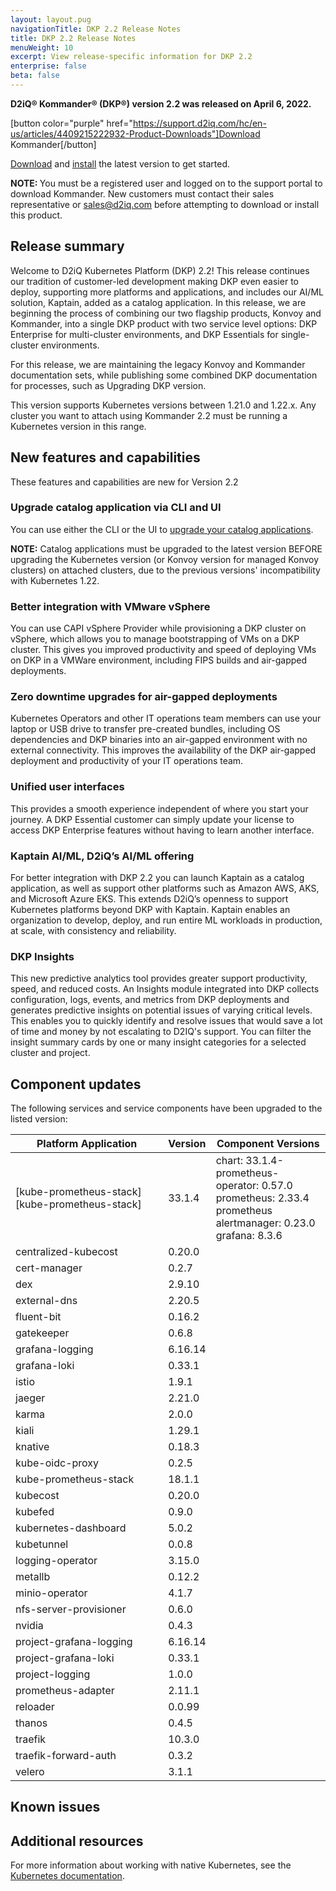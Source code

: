 ```yaml
---
layout: layout.pug
navigationTitle: DKP 2.2 Release Notes
title: DKP 2.2 Release Notes
menuWeight: 10
excerpt: View release-specific information for DKP 2.2
enterprise: false
beta: false
---
```


**D2iQ&reg; Kommander&reg; (DKP&reg;) version 2.2 was released on April 6, 2022.**

[button color="purple" href="https://support.d2iq.com/hc/en-us/articles/4409215222932-Product-Downloads"]Download Kommander[/button]

[Download](../download/) and [install](../install/) the latest version to get started.

<p class="message--note"><strong>NOTE: </strong>You must be a registered user and logged on to the support portal to download Kommander. New customers must contact their sales representative or <a href="mailto:sales@d2iq.com">sales@d2iq.com</a> before attempting to download or install this product.</p>

## Release summary

Welcome to D2iQ Kubernetes Platform (DKP) 2.2! This release continues our tradition of customer-led development making DKP even easier to deploy, supporting more platforms and applications, and includes our AI/ML solution, Kaptain, added as a catalog application. In this release, we are beginning the process of combining our two flagship products, Konvoy and Kommander, into a single DKP product with two service level options: DKP Enterprise for multi-cluster environments, and DKP Essentials for single-cluster environments.

For this release, we are maintaining the legacy Konvoy and Kommander documentation sets, while publishing some combined DKP documentation for processes, such as Upgrading DKP version.

This version supports Kubernetes versions between 1.21.0 and 1.22.x. Any cluster you want to attach using Kommander 2.2 must be running a Kubernetes version in this range.

## New features and capabilities

These features and capabilities are new for Version 2.2

### Upgrade catalog application via CLI and UI

You can use either the CLI or the UI to [upgrade your catalog applications](../projects/applications/catalog-applications/#upgrade-catalog-applications).

<p class="message--note"><strong>NOTE:</strong> Catalog applications must be upgraded to the latest version BEFORE upgrading the Kubernetes version (or Konvoy version for managed Konvoy clusters) on attached clusters, due to the previous versions' incompatibility with Kubernetes 1.22.</p>

### Better integration with VMware vSphere

You can use CAPI vSphere Provider while provisioning a DKP cluster on vSphere, which allows you to manage bootstrapping of VMs on a DKP cluster. This gives you improved productivity and speed of deploying VMs on DKP in a VMWare environment, including FIPS builds and air-gapped deployments.

### Zero downtime upgrades for air-gapped deployments

Kubernetes Operators and other IT operations team members can use your laptop or USB drive to transfer pre-created bundles, including OS dependencies and DKP binaries into an air-gapped environment with no external connectivity. This improves the availability of the DKP air-gapped deployment and productivity of your IT operations team.

### Unified user interfaces

This provides a smooth experience independent of where you start your journey. A DKP Essential customer can simply update your license to access DKP Enterprise features without having to learn another interface.

### Kaptain AI/ML, D2iQ’s AI/ML offering

For better integration with DKP 2.2 you can launch Kaptain as a catalog application, as well as support other platforms such as Amazon AWS, AKS, and Microsoft Azure EKS. This extends D2iQ’s openness to support Kubernetes platforms beyond DKP with Kaptain. Kaptain enables an organization to develop, deploy, and run entire ML workloads in production, at scale, with consistency and reliability.

### DKP Insights

This new predictive analytics tool provides greater support productivity, speed, and reduced costs. An Insights module integrated into DKP collects configuration, logs, events, and metrics from DKP deployments and generates predictive insights on potential issues of varying critical levels. This enables you to quickly identify and resolve issues that would save a lot of time and money by not escalating to D2IQ's support. You can filter the insight summary cards by one or many insight categories for a selected cluster and project.

## Component updates

The following services and service components have been upgraded to the listed version:

| Platform Application                           | Version | Component Versions                                                                                                        |
|------------------------------------------------|---------|---------------------------------------------------------------------------------------------------------------------------|
| [kube-prometheus-stack][kube-prometheus-stack] | 33.1.4  | chart: 33.1.4- <br>prometheus-operator: 0.57.0<br>prometheus: 2.33.4<br>prometheus alertmanager: 0.23.0<br>grafana: 8.3.6 |
| centralized-kubecost                           | 0.20.0  |                                                                                                                           |
| cert-manager                                   | 0.2.7   |                                                                                                                           |
| dex                                            | 2.9.10  |                                                                                                                           |
| external-dns                                   | 2.20.5  |                                                                                                                           |
| fluent-bit                                     | 0.16.2  |                                                                                                                           |
| gatekeeper                                     | 0.6.8   |                                                                                                                           |
| grafana-logging                                | 6.16.14 |                                                                                                                           |
| grafana-loki                                   | 0.33.1  |                                                                                                                           |
| istio                                          | 1.9.1   |                                                                                                                           |
| jaeger                                         | 2.21.0  |                                                                                                                           |
| karma                                          | 2.0.0   |                                                                                                                           |
| kiali                                          | 1.29.1  |                                                                                                                           |
| knative                                        | 0.18.3  |                                                                                                                           |
| kube-oidc-proxy                                | 0.2.5   |                                                                                                                           |
| kube-prometheus-stack                          | 18.1.1  |                                                                                                                           |
| kubecost                                       | 0.20.0  |                                                                                                                           |
| kubefed                                        | 0.9.0   |                                                                                                                           |
| kubernetes-dashboard                           | 5.0.2   |                                                                                                                           |
| kubetunnel                                     | 0.0.8   |                                                                                                                           |
| logging-operator                               | 3.15.0  |                                                                                                                           |
| metallb                                        | 0.12.2  |                                                                                                                           |
| minio-operator                                 | 4.1.7   |                                                                                                                           |
| nfs-server-provisioner                         | 0.6.0   |                                                                                                                           |
| nvidia                                         | 0.4.3   |                                                                                                                           |
| project-grafana-logging                        | 6.16.14 |                                                                                                                           |
| project-grafana-loki                           | 0.33.1  |                                                                                                                           |
| project-logging                                | 1.0.0   |                                                                                                                           |
| prometheus-adapter                             | 2.11.1  |                                                                                                                           |
| reloader                                       | 0.0.99  |                                                                                                                           |
| thanos                                         | 0.4.5   |                                                                                                                           |
| traefik                                        | 10.3.0  |                                                                                                                           |
| traefik-forward-auth                           | 0.3.2   |                                                                                                                           |
| velero                                         | 3.1.1   |                                                                                                                           |

## Known issues

## Additional resources

<!-- Add links to external documentation as needed -->

For more information about working with native Kubernetes, see the [Kubernetes documentation][kubernetes-doc].

[kubernetes-doc]: https://kubernetes.io/docs/home/
